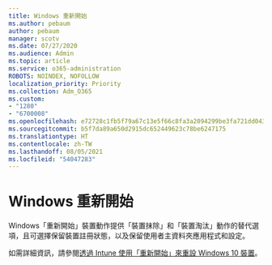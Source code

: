 ```yaml
---
title: Windows 重新開始
ms.author: pebaum
author: pebaum
manager: scotv
ms.date: 07/27/2020
ms.audience: Admin
ms.topic: article
ms.service: o365-administration
ROBOTS: NOINDEX, NOFOLLOW
localization_priority: Priority
ms.collection: Adm_O365
ms.custom:
- "1280"
- "6700008"
ms.openlocfilehash: e72728c1fb5f79a67c13e5f66c8fa3a2094299be3fa721dd043e549fe0dff278
ms.sourcegitcommit: b5f7da89a650d2915dc652449623c78be6247175
ms.translationtype: HT
ms.contentlocale: zh-TW
ms.lasthandoff: 08/05/2021
ms.locfileid: "54047283"
---
```

# <a name="windows-fresh-start"></a>Windows 重新開始

Windows「重新開始」裝置動作提供「裝置抹除」和「裝置淘汰」動作的替代選項，且可選擇保留裝置註冊狀態，以及保留使用者主資料夾應用程式和設定。

如需詳細資訊，請參閱[透過 Intune 使用「重新開始」來重設 Windows 10 裝置](https://docs.microsoft.com/intune/device-fresh-start)。
